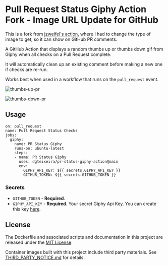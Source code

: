 # Pull Request Status Giphy Action Fork - Image URL Update for GitHub

This is a fork from [jzweifel's action](https://github.com/jzweifel/pr-status-giphy-action), where I had to change the type of image to get, so it can show on GitHub PR comments.

A GitHub Action that displays a random thumbs up or thumbs down gif from Giphy when all checks on a Pull Request complete.

It will automatically clean up an existing comment before making a new one if checks are re-run.

Works best when used in a workflow that runs on the `pull_request` event.

![thumbs-up-pr](media/thumbs-up-pr.gif)

![thumbs-down-pr](media/thumbs-down-pr.gif)

## Usage

```
on: pull_request
name: Pull Request Status Checks
jobs:
  giphy:
    name: PR Status Giphy
    runs-on: ubuntu-latest
    steps:
    - name: PR Status Giphy
      uses: dgteixeira/pr-status-giphy-action@main
      env:
        GIPHY_API_KEY: ${{ secrets.GIPHY_API_KEY }}
        GITHUB_TOKEN: ${{ secrets.GITHUB_TOKEN }}
```

### Secrets

- `GITHUB_TOKEN` - **Required**.
- `GIPHY_API_KEY` - **Required**. Your secret Giphy Api Key. You can create this key [here](https://developers.giphy.com/dashboard/?create=true).

## License

The Dockerfile and associated scripts and documentation in this project are released under the [MIT License](LICENSE).

Container images built with this project include third party materials. See [THIRD_PARTY_NOTICE.md](THIRD_PARTY_NOTICE.md) for details.
